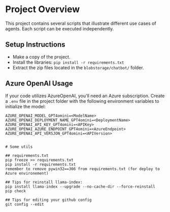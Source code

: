 # Project Overview

This project contains several scripts that illustrate different use cases of agents. Each script can be executed independently.

## Setup Instructions

- Make a copy of the project.
- Install the libraries: `pip install -r requirements.txt`
- Extract the zip files located in the `blobstorage/chatbot/` folder.

## Azure OpenAI Usage
If your code utilizes AzureOpenAI, you'll need an Azure subscription. Create a `.env` file in the project folder with the following environment variables to initialize the model:

```plaintext
AZURE_OPENAI_MODEL_GPT4omini=<ModelName>
AZURE_OPENAI_DEPLOYMENT_NAME_GPT4omini=<DeploymentName>
AZURE_OPENAI_API_KEY_GPT4omini=<APIKey>
AZURE_OPENAI_AZURE_ENDPOINT_GPT4omini=<AzureEndpoint>
AZURE_OPENAI_API_VERSJON_GPT4omini=<APIVersion>


# Some utils

## requirements.txt
pip freeze >> requirements.txt
pip install -r requirements.txt
remember to remove pywin32==306 from requirements.txt (for deploy to Azure environement)

## Tips for reinstall llama-index:
pip install llama-index --upgrade --no-cache-dir --force-reinstall 
pip check    

## Tips for editing your github config
git config --edit






